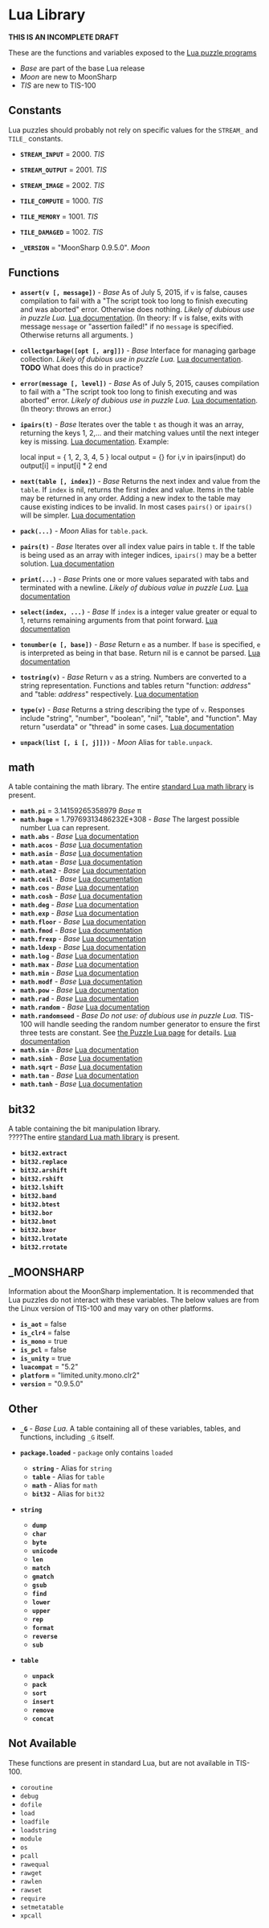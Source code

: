 Lua Library
===========

**THIS IS AN INCOMPLETE DRAFT**

These are the functions and variables exposed to the [Lua puzzle programs](lua.html)

   * _Base_ are part of the base Lua release
   * _Moon_ are new to MoonSharp
   * _TIS_ are new to TIS-100

Constants
---------

Lua puzzles should probably not rely on specific values for the `STREAM_` and `TILE_` constants.

   * **`STREAM_INPUT`**  = 2000. _TIS_

   * **`STREAM_OUTPUT`** = 2001. _TIS_

   * **`STREAM_IMAGE`**  = 2002. _TIS_

   * **`TILE_COMPUTE`**  = 1000. _TIS_

   * **`TILE_MEMORY`**   = 1001. _TIS_

   * **`TILE_DAMAGED`**  = 1002. _TIS_

   * **`_VERSION`**      = "MoonSharp 0.9.5.0". _Moon_

Functions
---------

   * **`assert(v [, message])`** - _Base_ As of July 5, 2015, if `v` is false, causes compilation to fail with a "The script took too long to finish executing and was aborted" error.  Otherwise does nothing.  _Likely of dubious use in puzzle Lua._ [Lua documentation](http://www.lua.org/manual/5.2/manual.html#pdf-assert).  (In theory: If `v` is false, exits with message `message` or "assertion failed!" if no `message` is specified. Otherwise returns all arguments. )

   * **`collectgarbage([opt [, arg]])`** - _Base_ Interface for managing garbage collection. _Likely of dubious use in puzzle Lua._ [Lua documentation](http://www.lua.org/manual/5.2/manual.html#pdf-collectgarbage). **TODO** What does this do in practice?

   * **`error(message [, level])`** -  _Base_ As of July 5, 2015, causes compilation to fail with a "The script took too long to finish executing and was aborted" error.  _Likely of dubious use in puzzle Lua._ [Lua documentation](http://www.lua.org/manual/5.2/manual.html#pdf-error). (In theory: throws an error.)

   * **`ipairs(t)`** - _Base_ Iterates over the table `t` as though it was an array, returning the keys 1, 2,... and their matching values until the next integer key is missing. [Lua documentation](http://www.lua.org/manual/5.2/manual.html#pdf-ipairs). Example:

		local input = { 1, 2, 3, 4, 5 }
		local output = {}
		for i,v in ipairs(input) do
			output[i] = input[i] * 2
		end

   * **`next(table [, index])`** - _Base_ Returns the next index and value from the `table`. If `index` is nil, returns the first index and value. Items in the table may be returned in any order.  Adding a new index to the table may cause existing indices to be invalid.  In most cases `pairs()` or `ipairs()` will be simpler.  [Lua documentation](http://www.lua.org/manual/5.2/manual.html#pdf-next)

   * **`pack(...)`** - _Moon_ Alias for `table.pack`.

   * **`pairs(t)`** - _Base_ Iterates over all index value pairs in table `t`.  If the table is being used as an array with integer indices, `ipairs()` may be a better solution.  [Lua documentation](http://www.lua.org/manual/5.2/manual.html#pdf-pairs)

   * **`print(...)`** - _Base_ Prints one or more values separated with tabs and terminated with a newline. _Likely of dubious value in puzzle Lua._ [Lua documentation](http://www.lua.org/manual/5.2/manual.html#pdf-print)

   * **`select(index, ...)`** - _Base_ If `index` is a integer value greater or equal to 1, returns remaining arguments from that point forward. [Lua documentation](http://www.lua.org/manual/5.2/manual.html#pdf-select)

   * **`tonumber(e [, base])`** - _Base_ Return `e` as a number. If `base` is specified, `e` is interpreted as being in that base. Return nil is e cannot be parsed. [Lua documentation](http://www.lua.org/manual/5.2/manual.html#pdf-tonumber)

   * **`tostring(v)`** - _Base_ Return `v` as a string. Numbers are converted to a string representation. Functions and tables return "function: _address_" and "table: _address_" respectively. [Lua documentation](http://www.lua.org/manual/5.2/manual.html#pdf-tostring)

   * **`type(v)`** - _Base_ Returns a string describing the type of `v`.  Responses include "string", "number", "boolean", "nil", "table", and "function".   May return "userdata" or "thread" in some cases.  [Lua documentation](http://www.lua.org/manual/5.2/manual.html#pdf-type)

   * **`unpack(list [, i [, j]]))`** - _Moon_ Alias for `table.unpack`.


math
----

A table containing the math library.  The entire [standard Lua math library](http://www.lua.org/manual/5.2/manual.html#6.6) is present.

   * **`math.pi`** = 3.14159265358979 _Base_ π
   * **`math.huge`** = 1.79769313486232E+308 - _Base_ The largest possible number Lua can represent.
   * **`math.abs`** - _Base_ [Lua documentation](http://www.lua.org/manual/5.2/manual.html#pdf-math.abs)
   * **`math.acos`** - _Base_ [Lua documentation](http://www.lua.org/manual/5.2/manual.html#pdf-math.acos)
   * **`math.asin`** - _Base_ [Lua documentation](http://www.lua.org/manual/5.2/manual.html#pdf-math.asin)
   * **`math.atan`** - _Base_ [Lua documentation](http://www.lua.org/manual/5.2/manual.html#pdf-math.atan)
   * **`math.atan2`** - _Base_ [Lua documentation](http://www.lua.org/manual/5.2/manual.html#pdf-math.atan2)
   * **`math.ceil`** - _Base_ [Lua documentation](http://www.lua.org/manual/5.2/manual.html#pdf-math.ceil)
   * **`math.cos`** - _Base_ [Lua documentation](http://www.lua.org/manual/5.2/manual.html#pdf-math.cos)
   * **`math.cosh`** - _Base_ [Lua documentation](http://www.lua.org/manual/5.2/manual.html#pdf-math.cosh)
   * **`math.deg`** - _Base_ [Lua documentation](http://www.lua.org/manual/5.2/manual.html#pdf-math.deg)
   * **`math.exp`** - _Base_ [Lua documentation](http://www.lua.org/manual/5.2/manual.html#pdf-math.exp)
   * **`math.floor`** - _Base_ [Lua documentation](http://www.lua.org/manual/5.2/manual.html#pdf-math.floor)
   * **`math.fmod`** - _Base_ [Lua documentation](http://www.lua.org/manual/5.2/manual.html#pdf-math.fmod)
   * **`math.frexp`** - _Base_ [Lua documentation](http://www.lua.org/manual/5.2/manual.html#pdf-math.frexp)
   * **`math.ldexp`** - _Base_ [Lua documentation](http://www.lua.org/manual/5.2/manual.html#pdf-math.ldexp)
   * **`math.log`** - _Base_ [Lua documentation](http://www.lua.org/manual/5.2/manual.html#pdf-math.log)
   * **`math.max`** - _Base_ [Lua documentation](http://www.lua.org/manual/5.2/manual.html#pdf-math.max)
   * **`math.min`** - _Base_ [Lua documentation](http://www.lua.org/manual/5.2/manual.html#pdf-math.min)
   * **`math.modf`** - _Base_ [Lua documentation](http://www.lua.org/manual/5.2/manual.html#pdf-math.modf)
   * **`math.pow`** - _Base_ [Lua documentation](http://www.lua.org/manual/5.2/manual.html#pdf-math.pow)
   * **`math.rad`** - _Base_ [Lua documentation](http://www.lua.org/manual/5.2/manual.html#pdf-math.rad)
   * **`math.random`** - _Base_ [Lua documentation](http://www.lua.org/manual/5.2/manual.html#pdf-math.random)
   * **`math.randomseed`** - _Base_ _Do not use: of dubious use in puzzle Lua._  TIS-100 will handle seeding the random number generator to ensure the first three tests are constant.  See [the Puzzle Lua page](lua.html) for details. [Lua documentation](http://www.lua.org/manual/5.2/manual.html#pdf-math.randomseed)
   * **`math.sin`** - _Base_ [Lua documentation](http://www.lua.org/manual/5.2/manual.html#pdf-math.sin)
   * **`math.sinh`** - _Base_ [Lua documentation](http://www.lua.org/manual/5.2/manual.html#pdf-math.sinh)
   * **`math.sqrt`** - _Base_ [Lua documentation](http://www.lua.org/manual/5.2/manual.html#pdf-math.sqrt)
   * **`math.tan`** - _Base_ [Lua documentation](http://www.lua.org/manual/5.2/manual.html#pdf-math.tan)
   * **`math.tanh`** - _Base_ [Lua documentation](http://www.lua.org/manual/5.2/manual.html#pdf-math.tanh)


bit32
-----

A table containing the bit manipulation library.  
????The entire [standard Lua math library](http://www.lua.org/manual/5.2/manual.html#6.6) is present.

   * **`bit32.extract`**
   * **`bit32.replace`**
   * **`bit32.arshift`**
   * **`bit32.rshift`**
   * **`bit32.lshift`**
   * **`bit32.band`**
   * **`bit32.btest`**
   * **`bit32.bor`**
   * **`bit32.bnot`**
   * **`bit32.bxor`**
   * **`bit32.lrotate`**
   * **`bit32.rrotate`**

_MOONSHARP
----------

Information about the MoonSharp implementation.  It is recommended that Lua puzzles do not interact with these variables.  The below values are from the Linux version of TIS-100 and may vary on other platforms.

   * **`is_aot`** = false
   * **`is_clr4`** = false
   * **`is_mono`** = true
   * **`is_pcl`** = false
   * **`is_unity`** = true
   * **`luacompat`** = "5.2"
   * **`platform`** = "limited.unity.mono.clr2"
   * **`version`** = "0.9.5.0"

Other
-----

   * **`_G`** - _Base Lua._ A table containing all of these variables, tables, and functions, including `_G` itself.


   * **`package.loaded`** - `package` only contains `loaded`

     *  **`string`** - Alias for `string`
     *  **`table`** - Alias for `table`
     *  **`math`** - Alias for `math`
     *  **`bit32`** - Alias for `bit32`

   * **`string`**

     * **`dump`**
     * **`char`**
     * **`byte`**
     * **`unicode`**
     * **`len`**
     * **`match`**
     * **`gmatch`**
     * **`gsub`**
     * **`find`**
     * **`lower`**
     * **`upper`**
     * **`rep`**
     * **`format`**
     * **`reverse`**
     * **`sub`**

   * **`table`**

     * **`unpack`**
     * **`pack`**
     * **`sort`**
     * **`insert`**
     * **`remove`**
     * **`concat`**

Not Available
-------------

These functions are present in standard Lua, but are not available in TIS-100. 

   * `coroutine`
   * `debug`
   * `dofile`
   * `load`
   * `loadfile`
   * `loadstring`
   * `module`
   * `os`
   * `pcall`
   * `rawequal`
   * `rawget`
   * `rawlen`
   * `rawset`
   * `require`
   * `setmetatable`
   * `xpcall`
